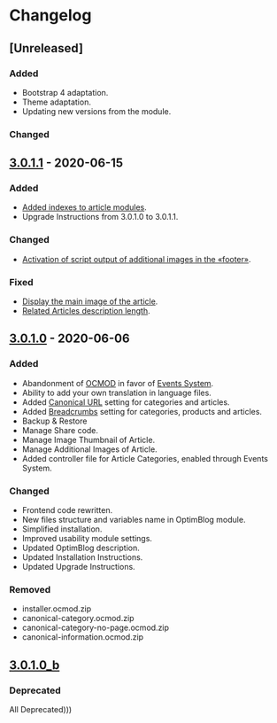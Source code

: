 # Changelog
## [Unreleased]
### Added
- Bootstrap 4 adaptation.
- Theme adaptation.
- Updating new versions from the module.

### Changed

## [3.0.1.1](https://github.com/optimlab/optimblog/releases/tag/3.0.1.1) - 2020-06-15
### Added
- [Added indexes to article modules](https://github.com/optimlab/optimblog/commit/76975ac18f6b3f999678b2f079d43d75eec44ea4).
- Upgrade Instructions from 3.0.1.0 to 3.0.1.1.

### Changed
- [Activation of script output of additional images in the «footer»](https://github.com/optimlab/optimblog/commit/7d0f1ea7eea056c1618d79f03aa75351ad8104bf).

### Fixed
- [Display the main image of the article](https://github.com/optimlab/optimblog/commit/2fdd18c19ad3992020ca25882a101e5deabb91d1).
- [Related Articles description length](https://github.com/optimlab/optimblog/commit/3e8f414e72c20dab898b273781f69405f8dddf25).

## [3.0.1.0](https://github.com/optimlab/optimblog/releases/tag/3.0.1.0) - 2020-06-06
### Added
- Abandonment of [OCMOD](https://github.com/opencart/opencart/wiki/Modification-System) in favor of [Events System](https://github.com/opencart/opencart/wiki/Events-System).
- Ability to add your own translation in language files.
- Added [Canonical URL](https://en.wikipedia.org/wiki/Canonical_link_element) setting for categories and articles.
- Added [Breadcrumbs](https://en.wikipedia.org/wiki/Breadcrumb_navigation) setting for categories, products and articles.
- Backup & Restore
- Manage Share code.
- Manage Image Thumbnail of Article.
- Manage Additional Images of Article.
- Added controller file for Article Categories, enabled through Events System.

### Changed
- Frontend code rewritten.
- New files structure and variables name in OptimBlog module.
- Simplified installation.
- Improved usability module settings.
- Updated OptimBlog description.
- Updated Installation Instructions.
- Updated Upgrade Instructions.

### Removed
- installer.ocmod.zip
- canonical-category.ocmod.zip
- canonical-category-no-page.ocmod.zip
- canonical-information.ocmod.zip

## [3.0.1.0_b](https://github.com/optimlab/optimblog/releases/tag/3.0.1.0_b)
### Deprecated
All Deprecated)))
